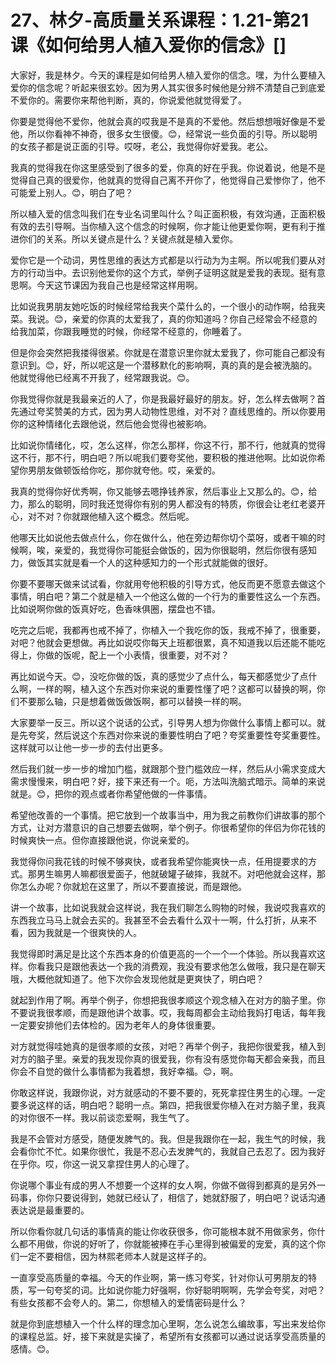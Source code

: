 # 27、林夕-高质量关系课程：1.21-第21课《如何给男人植入爱你的信念》[]

大家好，我是林夕。今天的课程是如何给男人植入爱你的信念。嘿，为什么要植入爱你的信念呢？听起来很玄妙。因为男人其实很多时候他是分辨不清楚自己到底爱不爱你的。需要你来帮他判断，真的，你说爱他就觉得爱了。

你要是觉得他不爱你，他就会真的哎我是不是真的不爱他。然后想想哦好像是不爱他，所以你看神不神奇，很多女生很傻。😊，经常说一些负面的引导。所以聪明的女孩子都是说正面的引导。哎呀，老公，我觉得你好爱我。老公。

我真的觉得我在你这里感受到了很多的爱，你真的好在乎我。你说着说，他是不是觉得自己真的很爱你，他就真的觉得自己离不开你了，他觉得自己爱惨你了，他不可能爱上别人。😊，明白了吧？

所以植入爱的信念叫我们在专业名词里叫什么？叫正面积极，有效沟通，正面积极有效的去引导啊。当你植入这个信念的时候啊，你才能让他更爱你啊，更有利于推进你们的关系。所以关键点是什么？关键点就是植入爱你。

爱你它是一个动词，男性思维的表达方式都是以行动为为主啊。所以呢我们要从对方的行动当中。去识别他爱你的这个方式，举例子证明这就是爱我的表现。挺有意思啊。今天这节课因为我自己也是经常这样用啊。

比如说我男朋友她吃饭的时候经常给我夹个菜什么的，一个很小的动作啊，给我夹菜。我说。😊，亲爱的你真的太爱我了，真的你知道吗？你自己经常会不经意的给我加菜，你跟我睡觉的时候，你经常不经意的，你睡着了。

但是你会突然把我搂得很紧。你就是在潜意识里你就太爱我了，你可能自己都没有意识到。😊，好，所以呢这是一个潜移默化的影响啊，真的真的是会被洗脑的。他就觉得他已经离不开我了，经常跟我说。😊。

你我觉得你就是我最亲近的人了，你是我最好最好的朋友。好，怎么样去做啊？首先通过夸奖赞美的方式，因为男人动物性思维，对不对？直线思维的。所以你要用你的这种情绪化去跟他说，然后他会觉得也被影响。

比如说你情绪化，哎，怎么这样，你怎么那样，你这不行，那不行，他就真的觉得这不行，那不行，明白吧？所以呢我们要夸奖他，要积极的推进他啊。比如说你希望你男朋友做顿饭给你吃，那你就夸他。哎，亲爱的。

我真的觉得你好优秀啊，你又能够去嗯挣钱养家，然后事业上又那么的。😊，给力，那么的聪明，同时我还觉得你有别的男人都没有的特质，你很会让老红老婆开心，对不对？你就跟他植入这个概念。然后呢。

他哪天比如说他去做点什么，你在做什么，他在旁边帮你切个菜呀，或者干嘛的时候啊，唉，亲爱的，我觉得你可能挺会做饭的，因为你很聪明，然后你很有感知力，做饭其实就是看一个人的这种感知力的一个形式就能做的很好。

你要不要哪天做来试试看，你就用夸他积极的引导方式，他反而更不愿意去做这个事情，明白吧？第二个就是植入一个他这么做的一个行为的重要性这么一个东西。比如说啊你做的饭真好吃，色香味俱圈，摆盘也不错。

吃完之后呢，我都再也戒不掉了，你植入一个我吃你的饭，我戒不掉了，很重要，对吧？他就会更想做。再比如说哎你每天上班都很累，真不知道我以后还能不能吃得上，你做的饭呢，配上一个小表情，很重要，对不对？

再比如说今天。😊，没吃你做的饭，真的感觉少了点什么，每天都感觉少了点什么啊，一样的啊，植入这个东西对你来说的重要性懂了吧？这都可以替换的啊，你们不要那么轴，只是想着做饭做饭啊，都可以替换一样的啊。

大家要举一反三。所以这个说话的公式，引导男人想为你做什么事情上都可以。就是先夸奖，然后说这个东西对你来说的重要性明白了吧？夸奖重要性夸奖重要性。这样就可以让他一步一步的去付出更多。

然后我们就一步一步的增加门槛，就跟那个登门槛效应一样，然后从小需求变成大需求慢慢来，明白吧？好，接下来还有一个。呃，方法叫洗脑式暗示。简单的来说就是。😊，把你的观点或者你希望他做的一件事情。

希望他改善的一个事情。把它放到一个故事当中，用为我之前教你们讲故事的那个方式，让对方潜意识的自己想要去做啊，举个例子。你很希望你的伴侣为你花钱的时候爽快一点。但你直接跟他说，你说亲爱的。

我觉得你问我花钱的时候不够爽快，或者我希望你能爽快一点，任用提要求的方式。那男生嘛男人嘛都很爱面子，他就破罐子破摔，我就不。对吧他就会这样，那你怎么办呢？你就尬在这里了，所以不要直接说，而是跟他。

讲一个故事，比如说我就会这样说，我在我们聊怎么购物的时候，我说哎我喜欢的东西我立马马上就会去买的。我甚至不会去看什么双十一啊，什么打折，从来不看，因为我就是一个很爽快的人。

我觉得即时满足是比这个东西本身的价值更高的一个一个一个体验。所以我喜欢这样。你看我只是跟他表达一个我的消费观，我没有要求他怎么做哦，我只是在聊天哦，大概他就知道了。他下次你会发现他就是更爽快了，明白吧？

就起到作用了啊。再举个例子，你想把我很孝顺这个观念植入在对方的脑子里。你不要说我很孝顺，而是跟他讲个故事。哎，我每周都会主动给我妈打电话，每年我一定要安排他们去体检的。因为老年人的身体很重要。

对方就觉得哇她真的是很孝顺的女孩，对吧？再举个例子，我把你很爱我，植入到对方的脑子里。亲爱的我发现你真的很爱我，你有没有感觉你每天都会亲我，而且你会不自觉的做什么事情都为我着想，我好幸福。😊，啊。

你敢这样说，我跟你说，对方就感动的不要不要的，死死拿捏住男生的心理。一定要多说这样的话，明白吧？聪明一点。第四，把我很爱你植入在对方脑子里，我真的对你很不一样。我以前谈恋爱啊，我生气了。

我是不会管对方感受，随便发脾气的。我。但是我跟你在一起，我生气的时候，我会看你忙不忙。如果你很忙，我是不忍心去发脾气的，我就自己去忍了。因为我好在乎你。哎，你这一说又拿捏住男人的心理了。

你说哪个事业有成的男人不想要一个这样的女人啊，你做不做得到都真的是另外一码事，你你只要说得到，她就已经认了，相信了，她就舒服了，明白吧？说话沟通表达说是最重要的。

所以你看你就几句话的事情真的能让你收获很多，你可能根本就不用做家务，你什么都不用做，你说的好听了，你就能被捧在手心里得到被偏爱的宠爱，真的这个你们一定不要相信，因为林熙老师本人就是这样子的。

一直享受高质量的幸福。今天的作业啊，第一练习夸奖，针对你认可男朋友的特质，写一句夸奖的词。比如说你能力好强啊，你好聪明啊啊，先学会夸奖，对吧？有些女孩都不会夸人的。第二，你想植入的爱情密码是什么？

就是你到底想植入一个什么样的理念加心里啊，怎么说怎么编故事，写出来发给你的课程总监。好，接下来就是实操了，希望所有女孩都可以通过说话享受高质量的感情。😊。

